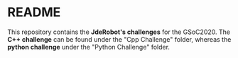 # README

This repository contains the **JdeRobot's challenges** for the GSoC2020.
The **C++ challenge** can be found under the "Cpp Challenge" folder, whereas the **python challenge** under the "Python Challenge" folder. 